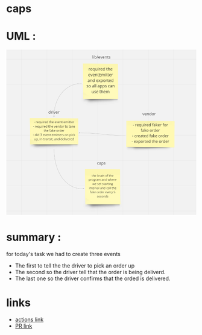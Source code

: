 # caps

# UML :
![](lab11.png)


# summary :
for today's task we had to create three events
* The first to tell the the driver to pick an order up
* The second so the driver tell that the order is being deliverd.
* The last one so the driver confirms that the orded is delivered.

# links
* [actions link](https://github.com/islam-Attar/caps/actions)
* [PR link](https://github.com/islam-Attar/caps/pull/2)



